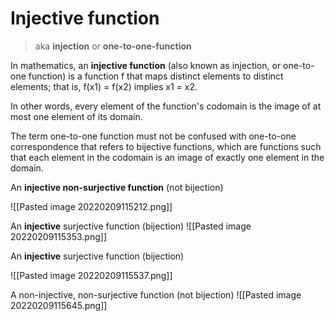 # Injective function
> aka **injection** or **one-to-one-function**

In mathematics, an **injective function** (also known as injection, or one-to-one function) is a function f that maps distinct elements to distinct elements; that is, f(x1) = f(x2) implies x1 = x2. 

In other words, every element of the function's codomain is the image of at most one element of its domain.

The term one-to-one function must not be confused with one-to-one correspondence that refers to bijective functions, which are functions such that each element in the codomain is an image of exactly one element in the domain. 

An **injective non-surjective function** (not bijection)

![[Pasted image 20220209115212.png]]

An **injective** surjective function (bijection)
![[Pasted image 20220209115353.png]]

An **injective** surjective function (bijection)

![[Pasted image 20220209115537.png]]

A non-injective, non-surjective function (not bijection)
![[Pasted image 20220209115645.png]]

